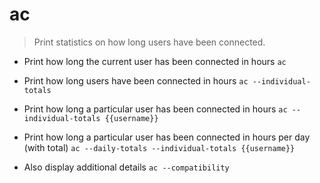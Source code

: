 # ac
> Print statistics on how long users have been connected.

- Print how long the current user has been connected in hours
`ac`

- Print how long users have been connected in hours
`ac --individual-totals`

- Print how long a particular user has been connected in hours
`ac --individual-totals {{username}}`

- Print how long a particular user has been connected in hours per day (with total)
`ac --daily-totals --individual-totals {{username}}`

- Also display additional details
`ac --compatibility`
